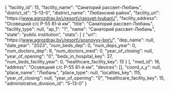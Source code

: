 {
    "facility_id": 15,
    "facility_name": "Санаторий рассвет-Любань",
    "district_id": "5-13-0",
    "district_name": "Любанский район",
    "facility_url": "https:\/\/www.agrozdrav.by\/resort\/rassvet-lyuban\/",
    "facility_address": "Осовецкий с\/с Р-55 81-й км",
    "title": "Санаторий рассвет-Любань",
    "facility_type": null,
    "ap_1": "1",
    "name": "Санаторий рассвет-Любань",
    "state": "public institution",
    "stats": [
        {
            "url": "https:\/\/www.agrozdrav.by\/resort\/sosnovyy-bor\/",
            "dep_name": null,
            "date_year": "2023",
            "num_beds_dep": 0,
            "num_deps_year": 0,
            "num_doctors_dep": 9,
            "num_doctors_med": 0,
            "year_of_closing": null,
            "year_of_opening": "0",
            "beds_in_hospital_key": 37,
            "num_beds_facility_year": 0,
            "healthcare_facility_key": 15
        }
    ],
    "med_id": 16,
    "address": "Осовецкий с\/с Р-55 81-й км",
    "devices": [],
    "coord_x_y": null,
    "place_name": "Любань",
    "place_type": null,
    "localties_key": 115,
    "year_of_closing": null,
    "year_of_opening": "0",
    "healthcare_facility_key": 15,
    "administrative_division_id": "5-13-0"
}